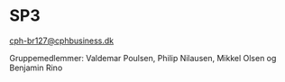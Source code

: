 # SP3

cph-br127@cphbusiness.dk

Gruppemedlemmer: Valdemar Poulsen, Philip Nilausen, Mikkel Olsen og Benjamin Rino
